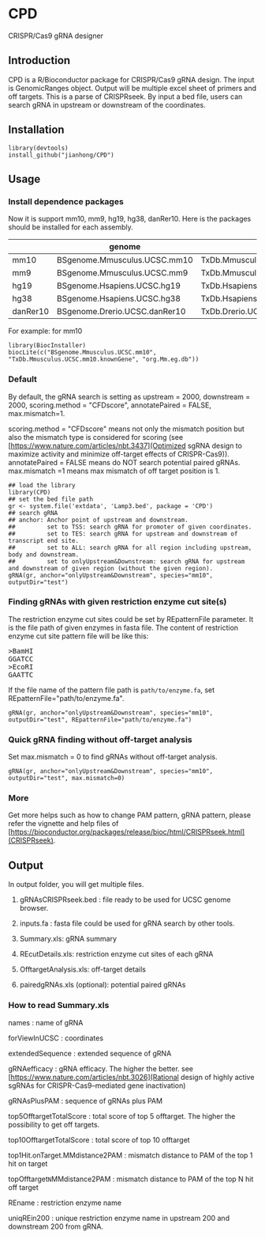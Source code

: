 # CPD
CRISPR/Cas9 gRNA designer

## Introduction

CPD is a R/Bioconductor package for CRISPR/Cas9 gRNA design. 
The input is GenomicRanges object. 
Output will be multiple excel sheet of primers and off targets.
This is a parse of CRISPRseek. By input a bed file, users can
search gRNA in upstream or downstream of the coordinates.

## Installation

```
library(devtools)
install_github("jianhong/CPD")
```

## Usage

### Install dependence packages

Now it is support mm10, mm9, hg19, hg38, danRer10. Here is the packages should be installed for each assembly.

|          | genome                          | txdb                                 | orgAnn      
| -------- | ------------------------------- | ------------------------------------ | ------------
| mm10     | BSgenome.Mmusculus.UCSC.mm10    | TxDb.Mmusculus.UCSC.mm10.knownGene   | org.Mm.eg.db
| mm9      | BSgenome.Mmusculus.UCSC.mm9     | TxDb.Mmusculus.UCSC.mm9.knownGene    | org.Mm.eg.db
| hg19     | BSgenome.Hsapiens.UCSC.hg19     | TxDb.Hsapiens.UCSC.hg19.knownGene    | org.Hs.eg.db
| hg38     | BSgenome.Hsapiens.UCSC.hg38     | TxDb.Hsapiens.UCSC.hg38.knownGene    | org.Hs.eg.db
| danRer10 | BSgenome.Drerio.UCSC.danRer10   | TxDb.Drerio.UCSC.danRer10.refGene    | org.Dr.eg.db

For example: for mm10
```
library(BiocInstaller)
biocLite(c("BSgenome.Mmusculus.UCSC.mm10", "TxDb.Mmusculus.UCSC.mm10.knownGene", "org.Mm.eg.db"))
```

### Default

By default, the gRNA search is setting as upstream = 2000, downstream = 2000, 
scoring.method = "CFDscore", annotatePaired = FALSE, max.mismatch=1.

 scoring.method = "CFDscore" means not only the mismatch position but also the mismatch type is considered for scoring (see [https://www.nature.com/articles/nbt.3437](Optimized sgRNA design to maximize activity and minimize off-target effects of CRISPR-Cas9)). 
 annotatePaired = FALSE means do NOT search potential paired gRNAs.
 max.mismatch =1 means max mismatch of off target position is 1.
 
 
```
## load the library
library(CPD)
## set the bed file path
gr <- system.file('extdata', 'Lamp3.bed', package = 'CPD')
## search gRNA
## anchor: Anchor point of upstream and downstream. 
##         set to TSS: search gRNA for promoter of given coordinates.
##         set to TES: search gRNA for upstream and downstream of transcript end site.
##         set to ALL: search gRNA for all region including upstream, body and downstream.
##         set to onlyUpstream&Downstream: search gRNA for upstream and downstream of given region (without the given region).
gRNA(gr, anchor="onlyUpstream&Downstream", species="mm10", outputDir="test")
```

### Finding gRNAs with given restriction enzyme cut site(s)

The restriction enzyme cut sites could be set by REpatternFile parameter. It is the file path of given enzymes in fasta file.
The content of restriction enzyme cut site pattern file will be like this:
<pre>
>BamHI
GGATCC
>EcoRI
GAATTC
</pre>

If the file name of the pattern file path is `path/to/enzyme.fa`, set REpatternFile="path/to/enzyme.fa".

```
gRNA(gr, anchor="onlyUpstream&Downstream", species="mm10", outputDir="test", REpatternFile="path/to/enzyme.fa")
```

###  Quick gRNA finding without off-target analysis

Set max.mismatch = 0 to find gRNAs without off-target analysis.

```
gRNA(gr, anchor="onlyUpstream&Downstream", species="mm10", outputDir="test", max.mismatch=0)
```

### More

Get more helps such as how to change PAM pattern, gRNA pattern, please refer the vignette and help files of [https://bioconductor.org/packages/release/bioc/html/CRISPRseek.html](CRISPRseek).


## Output

In output folder, you will get multiple files. 

1. gRNAsCRISPRseek.bed : file ready to be used for UCSC genome browser.

2. inputs.fa : fasta file could be used for gRNA search by other tools.

3. Summary.xls: gRNA summary

4. REcutDetails.xls: restriction enzyme cut sites of each gRNA

5. OfftargetAnalysis.xls: off-target details

6. pairedgRNAs.xls (optional): potential paired gRNAs

### How to read Summary.xls

names	: name of gRNA

forViewInUCSC	: coordinates

extendedSequence : extended sequence of gRNA

gRNAefficacy : gRNA efficacy. The higher the better. see [https://www.nature.com/articles/nbt.3026](Rational design of highly active sgRNAs for CRISPR-Cas9–mediated gene inactivation)

gRNAsPlusPAM : sequence of gRNAs plus PAM

top5OfftargetTotalScore : total score of top 5 offtarget. The higher the possibility to get off targets.

top10OfftargetTotalScore : total score of top 10 offtarget

top1Hit.onTarget.MMdistance2PAM : mismatch distance to PAM of the top 1 hit on target

topOfftarget`N`MMdistance2PAM :	mismatch distance to PAM of the top N	hit off target

REname : restriction enzyme name

uniqREin200	: unique restriction enzyme name in upstream 200 and downstream 200 from gRNA.

